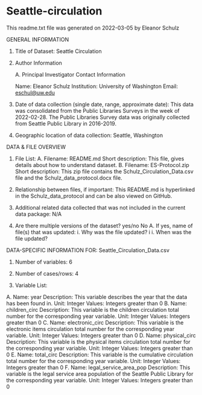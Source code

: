 # Seattle-circulation

This readme.txt file was generated on 2022-03-05 by Eleanor Schulz

GENERAL INFORMATION

1.  Title of Dataset: Seattle Circulation
    
2.  Author Information 

	  A. Principal Investigator Contact Information 

	Name: Eleanor Schulz 
	Institution: University of Washington 
	Email:  [eschul@uw.edu](mailto:eschul@uw.edu)
    
3.  Date of data collection (single date, range, approximate date): 
This data was consolidated from the Public Libraries Surveys in the week of 2022-02-28. The Public Libraries Survey data was originally collected from Seattle Public Library in 2016-2019.
    
4.  Geographic location of data collection: 
Seattle, Washington
    

DATA & FILE OVERVIEW

1.  File List: 
		A. Filename: README.md 
		Short description: This file, gives details about how to understand dataset. 
		B. Filename: ES-Protocol.zip 
		Short description: This zip file contains the Schulz_Circulation_Data.csv file and the 	Schulz_data_protocol.docx file.
    
2.  Relationship between files, if important: 
This README.md is hyperlinked in the Schulz_data_protocol and can be also viewed on GitHub.
    
3.  Additional related data collected that was not included in the current data package: N/A
    
4.  Are there multiple versions of the dataset? yes/no 
	No
	A. If yes, name of file(s) that was updated: 
	i. Why was the file updated? i
	i. When was the file updated?
    

DATA-SPECIFIC INFORMATION FOR: Seattle_Circulation_Data.csv

1.  Number of variables: 6
    
2.  Number of cases/rows: 4
    
3.  Variable List:
    

A. Name: year 
	Description: This variable describes the year that the data has been found in. 
	Unit: Integer 
	Values: Integers greater than 0 
	B. Name: children_circ 
	Description: This variable is the children circulation total number for the corresponding year variable. 
	Unit: Integer 
	Values: Integers greater than 0 
	C. Name: electronic_circ 
	Description: This variable is the electronic items circulation total number for the corresponding year variable. 
	Unit: Integer 
	Values: Integers greater than 0 
	D. Name: physical_circ 
	Description: This variable is the physical items circulation total number for the corresponding year variable. 
	Unit: Integer 
	Values: Integers greater than 0 
	E. Name: total_circ 
	Description: This variable is the cumulative circulation total number for the corresponding year variable. 
	Unit: Integer 
	Values: Integers greater than 0 
	F. Name: legal_service_area_pop 
	Description: This variable is the legal service area population of the Seattle Public Library for the corresponding year variable. 
	Unit: Integer 
	Values: Integers greater than 0


